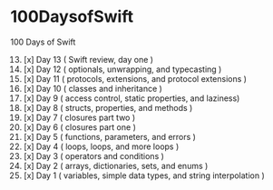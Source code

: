 # 100DaysofSwift
100 Days of Swift

13. [x] Day 13 ( Swift review, day one )
12. [x] Day 12 ( optionals, unwrapping, and typecasting )
11. [x] Day 11 ( protocols, extensions, and protocol extensions )
10. [x] Day 10 ( classes and inheritance )
9. [x] Day 9 ( access control, static properties, and laziness)
8. [x] Day 8 ( structs, properties, and methods )
7. [x] Day 7 ( closures part two )
6. [x] Day 6 ( closures part one )
5. [x] Day 5 ( functions, parameters, and errors )
4. [x] Day 4 ( loops, loops, and more loops )
3. [x] Day 3 ( operators and conditions )
2. [x] Day 2 ( arrays, dictionaries, sets, and enums )
1. [x] Day 1 ( variables, simple data types, and string interpolation )
